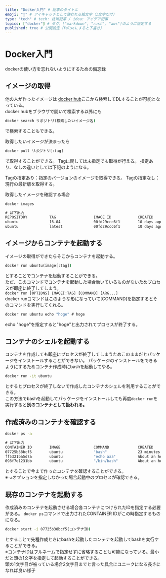 ```yaml
---
title: "Docker入門" # 記事のタイトル
emoji: "👶" # アイキャッチとして使われる絵文字（1文字だけ）
type: "tech" # tech: 技術記事 / idea: アイデア記事
topics: ["docker"] # タグ。["markdown", "rust", "aws"]のように指定する
published: true # 公開設定（falseにすると下書き）
---
```


# Docker入門

dockerの使い方を忘れないようにするための備忘録

## イメージの取得

他の人が作ったイメージは
[docker hub](https://hub.docker.com/)ここから検索してDLすることが可能となっている。  
docker hubをブラウザで開いて検索する以外にも

``` cmd
docker search リポジトリ(検索したいイメージ名)
```

で検索することもできる。

取得したいイメージが決まったら

``` cmd
docker pull リポジトリ[:tag]
```

で取得することができる。
Tagに関しては未指定でも取得が行える。
指定あり、なしの違いとしては下記のようになる。

Tagの指定あり：指定のバージョンのイメージを取得できる。
Tagの指定なし：現行の最新版を取得する。

取得したイメージを確認する場合

```cmd
docker images

# 以下出力
REPOSITORY          TAG                 IMAGE ID            CREATED             SIZE
ubuntu              16.04               00fd29ccc6f1        10 days ago         111MB
ubuntu              latest              00fd29ccc6f1        10 days ago         111MB
```

## イメージからコンテナを起動する

イメージの取得ができたらそこからコンテナを起動する。

``` cmd
docker run ubuntu(image[:tag])
```

とすることでコンテナを起動することができる。  
ただ、このコマンドでコンテナを起動した場合動いているものがないためプロセスが即座に終了してしまう。  
`docker run [OPTIONS] IMAGE[:TAG] [COMMAND] [ARG...]`  
docker runコマンドはこのような形になっていて[COMMAND]を指定するとそのコマンドを実行してくれる。  

``` cmd
docker run ubuntu echo "hoge" # hoge
```

echo "hoge"を指定すると"hoge"と出力されてプロセスが終了する。  

## コンテナのシェルを起動する

コンテナを作成しても即座にプロセスが終了してしまうためこのままだとパッケージをインストールすることができない。
パッケージのインストールをできるようにするためコンテナ作成時にbashを起動してやる。

``` cmd
docker run -it ubuntu
```

とするとプロセスが終了しないで作成したコンテナのシェルを利用することができる。  
この方法でbashを起動してパッケージをインストールしても再度`docker run`を実行すると**別のコンテナとして扱われる。**  

## 作成済みのコンテナを確認する

``` cmd
docker ps -a

# 以下出力
CONTAINER ID        IMAGE               COMMAND             CREATED             STATUS                         PORTS               NAMES
07725b38bcf5        ubuntu              "bash"              23 minutes ago      Exited (0) 5 seconds ago                           tender_lovelace
ff5321ba5d7a        ubuntu              "echo aaa"          About an hour ago   Exited (0) About an hour ago                       angry_payne
098f7e1231bb        ubuntu              "/bin/bash"         About an hour ago   Exited (0) About an hour ago                       practical_mirzakhani
```

とすることで今まで作ったコンテナを確認することができる。  
※`-a`オプションを指定しなかった場合起動中のプロセスが確認できる。

## 既存のコンテナを起動する

作成済みのコンテナを起動させる場合各コンテナにつけられたIDを指定する必要がある。
`docker ps`コマンドで出力されたCONTAINER IDがこの時指定するものになる。

``` cmd
docker start -i 07725b38bcf5(コンテナID)
```

とすることで先程作成ときにbashを起動したコンテナを起動してbashを実行することができる。  
※コンテナIDはフルネームで指定せずに省略することも可能になっている。最小だと頭の1文字を指定して起動することができる。  
頭の1文字目が被っている場合2文字目までと言った具合にユニークになる長さになれば良い様子